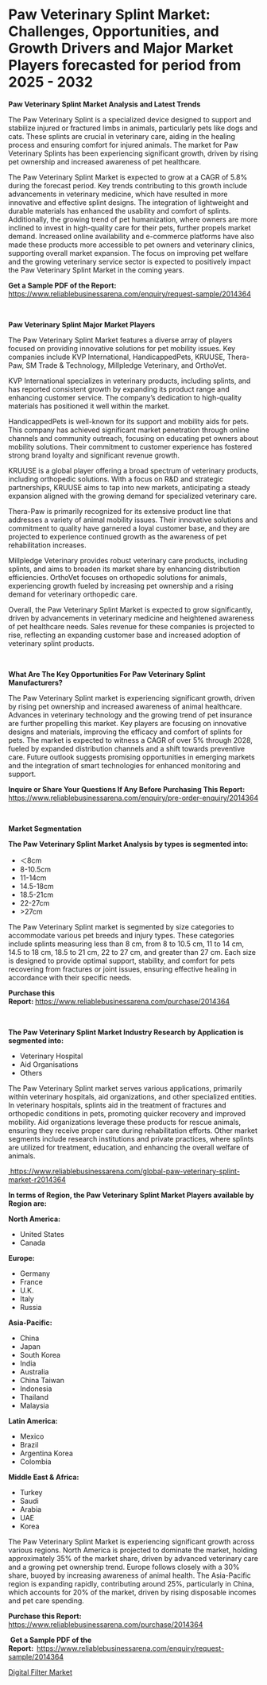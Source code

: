 <p><h1>Paw Veterinary Splint Market: Challenges, Opportunities, and Growth Drivers and Major Market Players forecasted for period from 2025 - 2032</h1></p><p><strong>Paw Veterinary Splint Market Analysis and Latest Trends</strong></p>
<p><p>The Paw Veterinary Splint is a specialized device designed to support and stabilize injured or fractured limbs in animals, particularly pets like dogs and cats. These splints are crucial in veterinary care, aiding in the healing process and ensuring comfort for injured animals. The market for Paw Veterinary Splints has been experiencing significant growth, driven by rising pet ownership and increased awareness of pet healthcare.</p><p>The Paw Veterinary Splint Market is expected to grow at a CAGR of 5.8% during the forecast period. Key trends contributing to this growth include advancements in veterinary medicine, which have resulted in more innovative and effective splint designs. The integration of lightweight and durable materials has enhanced the usability and comfort of splints. Additionally, the growing trend of pet humanization, where owners are more inclined to invest in high-quality care for their pets, further propels market demand. Increased online availability and e-commerce platforms have also made these products more accessible to pet owners and veterinary clinics, supporting overall market expansion. The focus on improving pet welfare and the growing veterinary service sector is expected to positively impact the Paw Veterinary Splint Market in the coming years.</p></p>
<p><strong>Get a Sample PDF of the Report:&nbsp;</strong> <a href="https://www.reliablebusinessarena.com/enquiry/request-sample/2014364?utm_campaign=3442&utm_medium=2&utm_source=Github&utm_content=ia&utm_term=29032025&utm_id=paw-veterinary-splint">https://www.reliablebusinessarena.com/enquiry/request-sample/2014364</a></p>
<p>&nbsp;</p>
<p><strong>Paw Veterinary Splint Major Market Players</strong></p>
<p><p>The Paw Veterinary Splint Market features a diverse array of players focused on providing innovative solutions for pet mobility issues. Key companies include KVP International, HandicappedPets, KRUUSE, Thera-Paw, SM Trade & Technology, Millpledge Veterinary, and OrthoVet.</p><p>KVP International specializes in veterinary products, including splints, and has reported consistent growth by expanding its product range and enhancing customer service. The company’s dedication to high-quality materials has positioned it well within the market.</p><p>HandicappedPets is well-known for its support and mobility aids for pets. This company has achieved significant market penetration through online channels and community outreach, focusing on educating pet owners about mobility solutions. Their commitment to customer experience has fostered strong brand loyalty and significant revenue growth.</p><p>KRUUSE is a global player offering a broad spectrum of veterinary products, including orthopedic solutions. With a focus on R&D and strategic partnerships, KRUUSE aims to tap into new markets, anticipating a steady expansion aligned with the growing demand for specialized veterinary care.</p><p>Thera-Paw is primarily recognized for its extensive product line that addresses a variety of animal mobility issues. Their innovative solutions and commitment to quality have garnered a loyal customer base, and they are projected to experience continued growth as the awareness of pet rehabilitation increases.</p><p>Millpledge Veterinary provides robust veterinary care products, including splints, and aims to broaden its market share by enhancing distribution efficiencies. OrthoVet focuses on orthopedic solutions for animals, experiencing growth fueled by increasing pet ownership and a rising demand for veterinary orthopedic care.</p><p>Overall, the Paw Veterinary Splint Market is expected to grow significantly, driven by advancements in veterinary medicine and heightened awareness of pet healthcare needs. Sales revenue for these companies is projected to rise, reflecting an expanding customer base and increased adoption of veterinary splint products.</p></p>
<p>&nbsp;</p>
<p><strong>What Are The Key Opportunities For Paw Veterinary Splint Manufacturers?</strong></p>
<p><p>The Paw Veterinary Splint market is experiencing significant growth, driven by rising pet ownership and increased awareness of animal healthcare. Advances in veterinary technology and the growing trend of pet insurance are further propelling this market. Key players are focusing on innovative designs and materials, improving the efficacy and comfort of splints for pets. The market is expected to witness a CAGR of over 5% through 2028, fueled by expanded distribution channels and a shift towards preventive care. Future outlook suggests promising opportunities in emerging markets and the integration of smart technologies for enhanced monitoring and support.</p></p>
<p><strong>Inquire or Share Your Questions If Any Before Purchasing This Report:</strong> <a href="https://www.reliablebusinessarena.com/enquiry/pre-order-enquiry/2014364?utm_campaign=3442&utm_medium=2&utm_source=Github&utm_content=ia&utm_term=29032025&utm_id=paw-veterinary-splint">https://www.reliablebusinessarena.com/enquiry/pre-order-enquiry/2014364</a></p>
<p>&nbsp;</p>
<p><strong>Market Segmentation</strong></p>
<p><strong>The Paw Veterinary Splint Market Analysis by types is segmented into:</strong></p>
<p><ul><li>＜8cm</li><li>8-10.5cm</li><li>11-14cm</li><li>14.5-18cm</li><li>18.5-21cm</li><li>22-27cm</li><li>>27cm</li></ul></p>
<p><p>The Paw Veterinary Splint market is segmented by size categories to accommodate various pet breeds and injury types. These categories include splints measuring less than 8 cm, from 8 to 10.5 cm, 11 to 14 cm, 14.5 to 18 cm, 18.5 to 21 cm, 22 to 27 cm, and greater than 27 cm. Each size is designed to provide optimal support, stability, and comfort for pets recovering from fractures or joint issues, ensuring effective healing in accordance with their specific needs.</p></p>
<p><strong>Purchase this Report:&nbsp;</strong><a href="https://www.reliablebusinessarena.com/purchase/2014364?utm_campaign=3442&utm_medium=2&utm_source=Github&utm_content=ia&utm_term=29032025&utm_id=paw-veterinary-splint">https://www.reliablebusinessarena.com/purchase/2014364</a></p>
<p>&nbsp;</p>
<p><strong>The Paw Veterinary Splint Market Industry Research by Application is segmented into:</strong></p>
<p><ul><li>Veterinary Hospital</li><li>Aid Organisations</li><li>Others</li></ul></p>
<p><p>The Paw Veterinary Splint market serves various applications, primarily within veterinary hospitals, aid organizations, and other specialized entities. In veterinary hospitals, splints aid in the treatment of fractures and orthopedic conditions in pets, promoting quicker recovery and improved mobility. Aid organizations leverage these products for rescue animals, ensuring they receive proper care during rehabilitation efforts. Other market segments include research institutions and private practices, where splints are utilized for treatment, education, and enhancing the overall welfare of animals.</p></p>
<p><a href="https://www.reliablebusinessarena.com/global-paw-veterinary-splint-market-r2014364?utm_campaign=3442&utm_medium=2&utm_source=Github&utm_content=ia&utm_term=29032025&utm_id=paw-veterinary-splint">&nbsp;https://www.reliablebusinessarena.com/global-paw-veterinary-splint-market-r2014364</a></p>
<p><strong>In terms of Region, the Paw Veterinary Splint Market Players available by Region are:</strong></p>
<p>
    <p> <strong> North America: </strong>
        <ul>
            <li>United States</li>
            <li>Canada</li>
        </ul>
        </p> 
    <p> <strong> Europe: </strong>
        <ul>
            <li>Germany</li>
            <li>France</li>
            <li>U.K.</li>
            <li>Italy</li>
            <li>Russia</li>
        </ul>
        </p> 
    <p> <strong> Asia-Pacific: </strong>
        <ul>
            <li>China</li>
            <li>Japan</li>
            <li>South Korea</li>
            <li>India</li>
            <li>Australia</li>
            <li>China Taiwan</li>
            <li>Indonesia</li>
            <li>Thailand</li>
            <li>Malaysia</li>
        </ul>
        </p> 
    <p> <strong> Latin America: </strong>
        <ul>
            <li>Mexico</li>
            <li>Brazil</li>
            <li>Argentina Korea</li>
            <li>Colombia</li>
        </ul>
        </p> 
    <p> <strong> Middle East & Africa: </strong>
        <ul>
            <li>Turkey</li>
            <li>Saudi</li>
            <li>Arabia</li>
            <li>UAE</li>
            <li>Korea</li>
        </ul>
    </p>
    </p>
<p><p>The Paw Veterinary Splint Market is experiencing significant growth across various regions. North America is projected to dominate the market, holding approximately 35% of the market share, driven by advanced veterinary care and a growing pet ownership trend. Europe follows closely with a 30% share, buoyed by increasing awareness of animal health. The Asia-Pacific region is expanding rapidly, contributing around 25%, particularly in China, which accounts for 20% of the market, driven by rising disposable incomes and pet care spending.</p></p>
<p><strong>Purchase this Report: </strong><a href="https://www.reliablebusinessarena.com/purchase/2014364?utm_campaign=3442&utm_medium=2&utm_source=Github&utm_content=ia&utm_term=29032025&utm_id=paw-veterinary-splint">https://www.reliablebusinessarena.com/purchase/2014364</a></p>
<p>&nbsp;<strong>Get a Sample PDF of the Report:&nbsp;&nbsp;</strong><a href="https://www.reliablebusinessarena.com/enquiry/request-sample/2014364?utm_campaign=3442&utm_medium=2&utm_source=Github&utm_content=ia&utm_term=29032025&utm_id=paw-veterinary-splint">https://www.reliablebusinessarena.com/enquiry/request-sample/2014364</a></p>
<p><strong></strong></p>
<p><p><a href="https://github.com/oshrykauraj7/Market-Research-Report-List-1/blob/main/digital-filter-market.md?utm_campaign=3442&utm_medium=2&utm_source=Github&utm_content=ia&utm_term=29032025&utm_id=paw-veterinary-splint">Digital Filter Market</a></p></p>